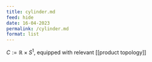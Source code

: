 ```yaml
---
title: cylinder.md
feed: hide
date: 16-04-2023
permalink: /cylinder.md
format: list
---
```



$C:=\mathbb R\times S^1$, equipped with relevant [[product topology]]
